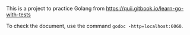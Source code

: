 This is a project to practice Golang from https://quii.gitbook.io/learn-go-with-tests

To check the document, use the command `godoc -http=localhost:6060`.
